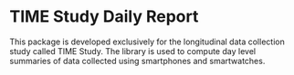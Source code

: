 # TIME Study Daily Report

This package is developed exclusively for the longitudinal data collection study called TIME Study. The library is used to compute day level summaries of data collected using smartphones and smartwatches.